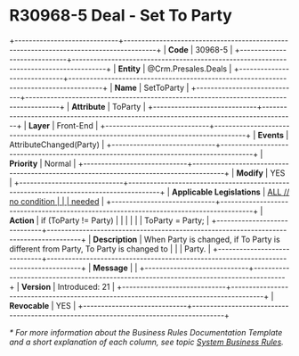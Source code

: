 ﻿---
erp.type: front-end-business-rule
erp.entity: Crm.Presales.Deals
---

# R30968-5 Deal - Set To Party
+-----------------------------+---------------------------------------------------------------------------------------+
| **Code**                    | 30968-5                                                                               |
+-----------------------------+---------------------------------------------------------------------------------------+
| **Entity**                  | @Crm.Presales.Deals                                                                                  |
+-----------------------------+---------------------------------------------------------------------------------------+
| **Name**                    | SetToParty                                                                            |
+-----------------------------+---------------------------------------------------------------------------------------+
| **Attribute**               | ToParty                                                                               |
+-----------------------------+---------------------------------------------------------------------------------------+
| **Layer**                   | Front-End                                                                             |
+-----------------------------+---------------------------------------------------------------------------------------+
| **Events**                  | AttributeChanged(Party)                                                               |
+-----------------------------+---------------------------------------------------------------------------------------+
| **Priority**                | Normal                                                                                |
+-----------------------------+---------------------------------------------------------------------------------------+
| **Modify**                  | YES                                                                                   |
+-----------------------------+---------------------------------------------------------------------------------------+
| **Applicable Legislations** | [ALL // no condition                                                                  |
|                             | needed](https://confluence.erp.net/display/techdoc/Country+Specific+Functionality)    |
+-----------------------------+---------------------------------------------------------------------------------------+
| **Action**                  | if (ToParty != Party)                                                                 |
|                             |                                                                                       |
|                             | ToParty = Party;                                                                      |
+-----------------------------+---------------------------------------------------------------------------------------+
| **Description**             | When Party is changed, if To Party is different from Party, To Party is changed to    |
|                             | Party.                                                                                |
+-----------------------------+---------------------------------------------------------------------------------------+
| **Message**                 |                                                                                       |
+-----------------------------+---------------------------------------------------------------------------------------+
| **Version**                 | Introduced: 21                                                                        |
+-----------------------------+---------------------------------------------------------------------------------------+
| **Revocable**               | YES                                                                                   |
+-----------------------------+---------------------------------------------------------------------------------------+

*\* For more information about the Business Rules Documentation Template and a short explanation of each column, see
topic [System Business Rules](../templates/template-description-system-business-rules.md).*

  

  
